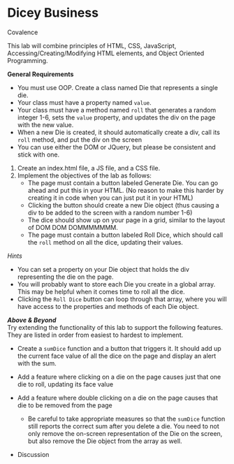 
# Dicey Business

Covalence

This lab will combine principles of HTML, CSS, JavaScript, Accessing/Creating/Modifying HTML elements, and Object Oriented Programming.

**General Requirements**

-   You must use OOP. Create a class named Die that represents a single die.
-   Your class must have a property named  `value`.
-   Your class must have a method named  `roll`  that generates a random integer 1-6, sets the  `value`  property, and updates the div on the page with the new value.
-   When a new Die is created, it should automatically create a div, call its  `roll`  method, and put the div on the screen
-   You can use either the DOM or JQuery, but please be consistent and stick with one.

1.  Create an index.html file, a JS file, and a CSS file.
2.  Implement the objectives of the lab as follows:
    -   The page must contain a button labeled Generate Die. You can go ahead and put this in your HTML. (No reason to make this harder by creating it in code when you can just put it in your HTML)
    -   Clicking the button should create a new Die object (thus causing a div to be added to the screen with a random number 1-6)
    -   The dice should show up on your page in a grid, similar to the layout of DOM DOM DOMMMMMMM.
    -   The page must contain a button labeled Roll Dice, which should call the  `roll`  method on all the dice, updating their values.

_Hints_

-   You can set a property on your Die object that holds the div representing the die on the page.
-   You will probably want to store each Die you create in a global array. This may be helpful when it comes time to roll all the dice.
-   Clicking the  `Roll Dice`  button can loop through that array, where you will have access to the properties and methods of each Die object.

**_Above & Beyond_**  
Try extending the functionality of this lab to support the following features. They are listed in order from easiest to hardest to implement.

-   Create a  `sumDice`  function and a button that triggers it. It should add up the current face value of all the dice on the page and display an alert with the sum.
-   Add a feature where clicking on a die on the page causes just that one die to roll, updating its face value
-   Add a feature where double clicking on a die on the page causes that die to be removed from the page
    -   Be careful to take appropriate measures so that the  `sumDice`  function still reports the correct sum after you delete a die. You need to not only remove the on-screen representation of the Die on the screen, but also remove the Die object from the array as well.

-   Discussion